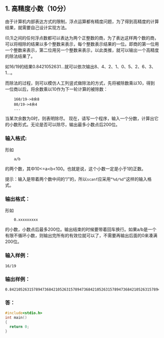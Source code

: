 ## 1. 高精度小数（10分）

由于计算机内部表达方式的限制，浮点运算都有精度问题，为了得到高精度的计算结果，就需要自己设计实现方法。

(0,1)之间的任何浮点数都可以表达为两个正整数的商，为了表达这样两个数的商，可以将相除的结果以多个整数来表示，每个整数表示结果的一位。即商的第一位用一个整数来表示，第二位用另一个整数来表示，以此类推，就可以输出一个高精度的除法结果了。

如16/19的结果0.8421052631...就可以依次输出8、4、2、1、0、5、2、6、3、1...。

而除法的过程，则可以模仿人工列竖式做除法的方式，先将被除数乘以10，得到一位商以后，将余数乘以10作为下一轮计算的被除数：
```
    160/19->8余8
    80/19->4余4
    ...
```
当某次余数为0时，则表明除尽。
现在，请写一个程序，输入一个分数，计算出它的小数形式。无论是否可以除尽，输出最多小数点后200位。

### 输入格式:
形如
```
    a/b
```
的两个数，其中10<=a<b<100。也就是说，这个小数一定是小于1的正数。

提示：输入是带着两个数中间的“/”的，所以`scanf`应采用`“%d/%d”`这样的输入格式。

### 输出格式：
形如
```
    0.xxxxxxxxx
```
的小数，小数点后最多200位。输出结束的时候要带着回车换行。如果a/b是一个有限不循环小数，则输出完所有的有效位就可以了，不需要再输出后面的0来凑满200位。

### 输入样例：
```
16/19
```
### 输出样例：
```
0.84210526315789473684210526315789473684210526315789473684210526315789473684210526315789473684210526315789473684210526315789473684210526315789473684210526315789473684210526315789473684210526315789473684
```
### 答：
```C
#include<stdio.h>
int main()
{
  return 0;
}
```
